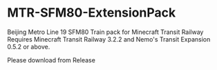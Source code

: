 # MTR-SFM80-ExtensionPack
Beijing Metro Line 19 SFM80 Train pack for Minecraft Transit Railway
Requires Minecraft Transit Railway 3.2.2 and Nemo's Transit Expansion 0.5.2 or above.

Please download from Release
